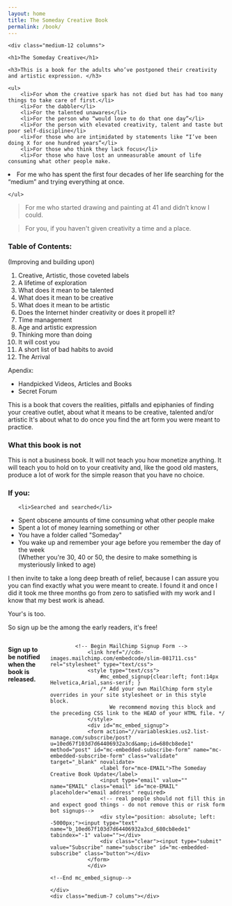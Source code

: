 ```yaml
---
layout: home
title: The Someday Creative Book
permalink: /book/
---
```



<div class="row">

	<div class="medium-12 columns">
	
	<h1>The Someday Creative</h1>

	<h3>This is a book for the adults who’ve postponed their creativity and artistic expression. </h3>

	<ul>
		<li>For whom the creative spark has not died but has had too many things to take care of first.</li>
		<li>For the dabbler</li>
		<li>For the talented unawares</li>
		<li>For the person who “would love to do that one day”</li>
		<li>For the person with elevated creativity, talent and taste but poor self-discipline</li>
		<li>For those who are intimidated by statements like “I’ve been doing X for one hundred years”</li>
		<li>For those who think they lack focus</li>
		<li>For those who have lost an unmeasurable amount of life consuming what other people make.
</li>
		<li>For me who has spent the first four decades of her life searching for the “medium” and trying everything at once.</li>
		
	</ul>




<blockquote class="copy">For me who started drawing and painting at 41 and didn’t know I could.</blockquote>

<blockquote class="copy">For you, if you haven't given creativity a time and a place.</blockquote>

<h3>Table of Contents:</h3> 
(Improving and building upon)

<ol>
	<li>Creative, Artistic, those coveted labels 
</li>
	<li>A lifetime of exploration</li>
	<li>What does it mean to be talented</li>
	<li>What does it mean to be creative</li>
	<li>What does it mean to be artistic</li>
	<li>Does the Internet hinder creativity or does it propell it?</li>
	<li>Time management</li>
	<li>Age and artistic expression</li>
	<li>Thinking more than doing</li>
	<li>It will cost you</li>
	<li>A short list of bad habits to avoid</li>
	<li>The Arrival</li>
	
</ol>


Apendix: 

<ul>
<li>Handpicked Videos, Articles and Books</li>
<li>Secret Forum</li>
</ul>

<p class="panel">This is a book that covers the realities, pitfalls and epiphanies of finding your creative outlet, about what it means to be creative, talented and/or artistic 
It's about what to do once you find the art form you were meant to practice.</p>

<h3>What this book is not </h3>

<p>This is not a business book. It will not teach you how monetize anything. It will teach you to hold on to your creativity and, like the good old masters, produce a lot of work for the simple reason that you have no choice.</p>

<h3>If you:</h3>

<ul>

	<li>Searched and searched</li>
<li>Spent obscene amounts of time consuming what other people make</li>
<li>Spent a lot of money learning something or other</li>
<li>You have a folder called "Someday"</li>
<li>You wake up and remember your age before you remember the day of the week</li>
(Whether you're 30, 40 or 50, the desire to make something is mysteriously linked to age)</ul>

<p>I then invite to take a long deep breath of relief, because I can assure you you can find exactly what you were meant to create. I found it and once I did it took me three months go from zero to satisfied with my work and I know that my best work is ahead.</p>

Your's is too.</p>

<p>So sign up be the among the early readers, it's free!</p>
</div>

<div class="medium-5 columns">

<h4>Sign up to be notified when the book is released.</h4>

			<!-- Begin MailChimp Signup Form -->
				<link href="//cdn-images.mailchimp.com/embedcode/slim-081711.css" rel="stylesheet" type="text/css">
				<style type="text/css">
					#mc_embed_signup{clear:left; font:14px Helvetica,Arial,sans-serif; }
					/* Add your own MailChimp form style overrides in your site stylesheet or in this style block.
					   We recommend moving this block and the preceding CSS link to the HEAD of your HTML file. */
				</style>
				<div id="mc_embed_signup">
				<form action="//variableskies.us2.list-manage.com/subscribe/post?u=10ed67f103d7d64406932a3cd&amp;id=680cb8ede1" method="post" id="mc-embedded-subscribe-form" name="mc-embedded-subscribe-form" class="validate" target="_blank" novalidate>
					<label for="mce-EMAIL">The Someday Creative Book Update</label>
					<input type="email" value="" name="EMAIL" class="email" id="mce-EMAIL" placeholder="email address" required>
				    <!-- real people should not fill this in and expect good things - do not remove this or risk form bot signups-->
				    <div style="position: absolute; left: -5000px;"><input type="text" name="b_10ed67f103d7d64406932a3cd_680cb8ede1" tabindex="-1" value=""></div>
				    <div class="clear"><input type="submit" value="Subscribe" name="subscribe" id="mc-embedded-subscribe" class="button"></div>
				</form>
				</div>

	<!--End mc_embed_signup-->

	</div>
	<div class="medium-7 colums"></div>

</div>

